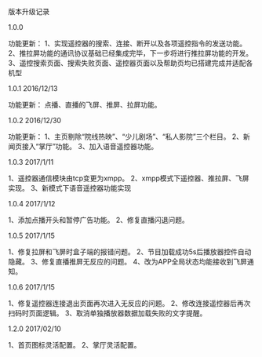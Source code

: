 

版本升级记录

1.0.0   

功能更新：
1、实现遥控器的搜索、连接、断开以及各项遥控指令的发送功能。
2、推拉屏功能的通讯协议基础已经集成完毕，下一步将进行推拉屏功能的开发。
3、遥控搜索页面、搜索失败页面、遥控器页面以及帮助页均已搭建完成并适配各机型


1.0.1   2016/12/13

功能更新：
点播、直播的飞屏、推屏、拉屏功能。


1.0.2   2016/12/30

功能更新：
1、主页剔除“院线热映”、“少儿剧场”、“私人影院”三个栏目。
2、新闻页接入“掌厅”功能。
3、加入语音遥控器功能。


1.0.3   2017/1/11

1、遥控器通信模块由tcp变更为xmpp。
2、xmpp模式下遥控器、推拉屏、飞屏实现。
3、新模式下语音遥控器功能实现


1.0.4   2017/1/12

1、添加点播开头和暂停广告功能。
2、修复直播闪退问题。


1.0.5   2017/1/15

1、修复拉屏和飞屏时盒子端的报错问题。
2、节目加载成功5s后播放器控件自动隐藏。
3、修复直播推屏无反应的问题。
4、改为APP全局状态均能接收到飞屏通知。


1.0.6   2017/1/15

1、修复遥控器连接退出页面再次进入无反应的问题。
2、修改连接遥控器后再次扫码时页面逻辑。
3、取消单独播放器数据加载失败的文字提醒。



1.2.0   2017/02/10

1、首页图标灵活配置。
2、掌厅灵活配置。




















